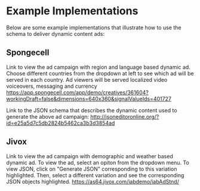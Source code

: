 # Example Implementations #

Below are some example implementations that illustrate how to use the schema to deliver dynamic content ads:

## Spongecell ##
Link to view the ad campaign with region and language based dynamic ad. Choose different countries from the dropdown at left to see which ad will be served in each country. Ad viewers will be served localized video voiceovers, messaging and currency
https://app.spongecell.com/app/demo/creatives/361604?workingDraft=false&dimensions=640x360&signalValueIds=401727

Link to the JSON schema that describes the dynamic content used to generate the above ad campaign:
http://jsoneditoronline.org/?id=e25a5d7c5db2824b5462ca3b3d3854ad

## Jivox ##
Link to view the ad campaign with demographic and weather based dynamic ad. To view the ad, select an opiton from the dropdown menu. To view JSON, click on "Generate JSON" corresponding to this variation highlighted. Then, select a different variation and see the corresponding JSON objects highlighted. 
https://as64.jivox.com/iabdemo/iabAdStnd/
